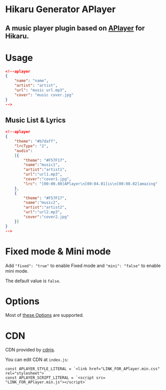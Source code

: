 Hikaru Generator APlayer
======================

A music player plugin based on [APlayer](https://github.com/MoePlayer/APlayer) for Hikaru.
------------------

# Usage

``` json
<!--aplayer
{
    "name": "name",
    "artist": "artist",
    "url": "music url.mp3",
    "cover": "music cover.jpg"
}
-->
```
## Music List & Lyrics

``` json
<!--aplayer
{
    "theme": "#b7daff",
    "lrcType": "2",
    "audio":
    [{
        "theme": "#F57F17",
        "name":"music1",
        "artist":"artist1",
        "url":"url1.mp3",
        "cover":"cover1.jpg",
        "lrc": "[00:00.00]APlayer\n[00:04.01]is\n[00:08.02]amazing"
    },
    {
        "theme": "#F57F17",
        "name":"music2",
        "artist":"artist2",
        "url":"url2.mp3",
        "cover":"cover2.jpg"
    }]
}
-->
```

# Fixed mode & Mini mode

Add `"fixed": "true"` to enable Fixed mode and `"mini": "false"` to enable mini mode.

The default value is `false`.

# Options

Most of [these Options](https://aplayer.js.org/#/home?id=options) are supported.

# CDN

CDN provided by [cdnjs](https://cdnjs.com/libraries/aplayer).

You can edit CDN at `index.js`:

```
const APLAYER_STYLE_LITERAL = `<link href="LINK_FOR_APlayer.min.css" rel="stylesheet">`
const APLAYER_SCRIPT_LITERAL = `<script src= "LINK_FOR_APlayer.min.js"></script>`
```
